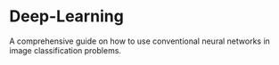 # Deep-Learning

A comprehensive guide on how to use conventional neural networks in image classification problems.
